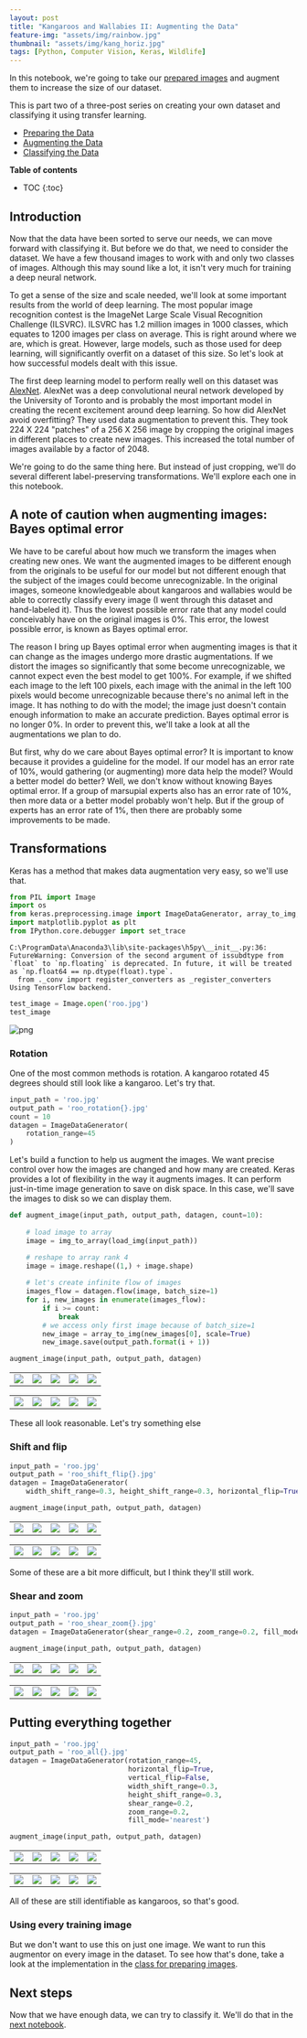 ```yaml
---
layout: post
title: "Kangaroos and Wallabies II: Augmenting the Data"
feature-img: "assets/img/rainbow.jpg"
thumbnail: "assets/img/kang_horiz.jpg"
tags: [Python, Computer Vision, Keras, Wildlife]
---
```


In this notebook, we're going to take our [prepared images](https://jss367.github.io/Class-for-Preparing-Images.html) and augment them to increase the size of our dataset.

This is part two of a three-post series on creating your own dataset and classifying it using transfer learning.
* [Preparing the Data](https://jss367.github.io/Kangaroos-and-Wallabies-I.html)
* [Augmenting the Data](https://jss367.github.io/Kangaroos-and-Wallabies-II.html)
* [Classifying the Data](https://jss367.github.io/Kangaroos-and-Wallabies-III.html)

<b>Table of contents</b>
* TOC
{:toc}

## Introduction

Now that the data have been sorted to serve our needs, we can move forward with classifying it. But before we do that, we need to consider the dataset. We have a few thousand images to work with and only two classes of images. Although this may sound like a lot, it isn't very much for training a deep neural network. 

To get a sense of the size and scale needed, we'll look at some important results from the world of deep learning. The most popular image recognition contest is the ImageNet Large Scale Visual Recognition Challenge (ILSVRC). ILSVRC has 1.2 million images in 1000 classes, which equates to 1200 images per class on average. This is right around where we are, which is great. However, large models, such as those used for deep learning, will significantly overfit on a dataset of this size. So let's look at how successful models dealt with this issue.

The first deep learning model to perform really well on this dataset was [AlexNet](http://papers.nips.cc/paper/4824-imagenet-classification-with-deep-convolutional-neural-networks.pdf). AlexNet was a deep convolutional neural network developed by the University of Toronto and is probably the most important model in creating the recent excitement around deep learning. So how did AlexNet avoid overfitting? They used data augmentation to prevent this. They took 224 X 224 "patches" of a 256 X 256 image by cropping the original images in different places to create new images. This increased the total number of images available by a factor of 2048.

We're going to do the same thing here. But instead of just cropping, we'll do several different label-preserving transformations. We'll explore each one in this notebook.

## A note of caution when augmenting images: Bayes optimal error

We have to be careful about how much we transform the images when creating new ones. We want the augmented images to be different enough from the originals to be useful for our model but not different enough that the subject of the images could become unrecognizable. In the original images, someone knowledgeable about kangaroos and wallabies would be able to correctly classify every image (I went through this dataset and hand-labeled it). Thus the lowest possible error rate that any model could conceivably have on the original images is 0%. This error, the lowest possible error, is known as Bayes optimal error.

The reason I bring up Bayes optimal error when augmenting images is that it can change as the images undergo more drastic augmentations. If we distort the images so significantly that some become unrecognizable, we cannot expect even the best model to get 100%. For example, if we shifted each image to the left 100 pixels, each image with the animal in the left 100 pixels would become unrecognizable because there's no animal left in the image. It has nothing to do with the model; the image just doesn't contain enough information to make an accurate prediction. Bayes optimal error is no longer 0%. In order to prevent this, we'll take a look at all the augmentations we plan to do.

But first, why do we care about Bayes optimal error? It is important to know because it provides a guideline for the model. If our model has an error rate of 10%, would gathering (or augmenting) more data help the model? Would a better model do better? Well, we don't know without knowing Bayes optimal error. If a group of marsupial experts also has an error rate of 10%, then more data or a better model probably won't help. But if the group of experts has an error rate of 1%, then there are probably some improvements to be made.

## Transformations

Keras has a method that makes data augmentation very easy, so we'll use that.


```python
from PIL import Image
import os
from keras.preprocessing.image import ImageDataGenerator, array_to_img, img_to_array, load_img
import matplotlib.pyplot as plt
from IPython.core.debugger import set_trace
```

    C:\ProgramData\Anaconda3\lib\site-packages\h5py\__init__.py:36: FutureWarning: Conversion of the second argument of issubdtype from `float` to `np.floating` is deprecated. In future, it will be treated as `np.float64 == np.dtype(float).type`.
      from ._conv import register_converters as _register_converters
    Using TensorFlow backend.
    


```python
test_image = Image.open('roo.jpg')
test_image
```




![png]({{site.baseurl}}/assets/img/2018-07-09-Augmenting-with-Keras_files/2018-07-09-Augmenting-with-Keras_11_0.png)



### Rotation

One of the most common methods is rotation. A kangaroo rotated 45 degrees should still look like a kangaroo. Let's try that.


```python
input_path = 'roo.jpg'
output_path = 'roo_rotation{}.jpg'
count = 10
datagen = ImageDataGenerator(
    rotation_range=45
)
```

Let's build a function to help us augment the images. We want precise control over how the images are changed and how many are created. Keras provides a lot of flexibility in the way it augments images. It can perform just-in-time image generation to save on disk space. In this case, we'll save the images to disk so we can display them.


```python
def augment_image(input_path, output_path, datagen, count=10):
    
    # load image to array
    image = img_to_array(load_img(input_path))

    # reshape to array rank 4
    image = image.reshape((1,) + image.shape)
    
    # let's create infinite flow of images
    images_flow = datagen.flow(image, batch_size=1)
    for i, new_images in enumerate(images_flow):
        if i >= count:
            break
        # we access only first image because of batch_size=1
        new_image = array_to_img(new_images[0], scale=True)
        new_image.save(output_path.format(i + 1))
```


```python
augment_image(input_path, output_path, datagen)
```

<table width="100%">
<tr> 
<td><img src="{{site.baseurl}}/assets/img/kangwall/roo_rotation1.jpg"></td>
<td><img src="{{site.baseurl}}/assets/img/kangwall/roo_rotation2.jpg"></td>
<td><img src="{{site.baseurl}}/assets/img/kangwall/roo_rotation3.jpg"></td>
<td><img src="{{site.baseurl}}/assets/img/kangwall/roo_rotation4.jpg"></td>
<td><img src="{{site.baseurl}}/assets/img/kangwall/roo_rotation5.jpg"></td>
</tr>
</table>

<table width="100%">
<tr> 
<td><img src="{{site.baseurl}}/assets/img/kangwall/roo_rotation6.jpg"></td>
<td><img src="{{site.baseurl}}/assets/img/kangwall/roo_rotation7.jpg"></td>
<td><img src="{{site.baseurl}}/assets/img/kangwall/roo_rotation8.jpg"></td>
<td><img src="{{site.baseurl}}/assets/img/kangwall/roo_rotation9.jpg"></td>
<td><img src="{{site.baseurl}}/assets/img/kangwall/roo_rotation10.jpg"></td>
</tr>
</table>

These all look reasonable. Let's try something else

### Shift and flip


```python
input_path = 'roo.jpg'
output_path = 'roo_shift_flip{}.jpg'
datagen = ImageDataGenerator(
    width_shift_range=0.3, height_shift_range=0.3, horizontal_flip=True, vertical_flip=False)
```


```python
augment_image(input_path, output_path, datagen)
```

<table width="100%">
<tr> 
<td><img src="{{site.baseurl}}/assets/img/kangwall/roo_shift_flip1.jpg"></td>
<td><img src="{{site.baseurl}}/assets/img/kangwall/roo_shift_flip2.jpg"></td>
<td><img src="{{site.baseurl}}/assets/img/kangwall/roo_shift_flip3.jpg"></td>
<td><img src="{{site.baseurl}}/assets/img/kangwall/roo_shift_flip4.jpg"></td>
<td><img src="{{site.baseurl}}/assets/img/kangwall/roo_shift_flip5.jpg"></td>
</tr>
</table>

<table width="100%">
<tr> 
<td><img src="{{site.baseurl}}/assets/img/kangwall/roo_shift_flip6.jpg"></td>
<td><img src="{{site.baseurl}}/assets/img/kangwall/roo_shift_flip7.jpg"></td>
<td><img src="{{site.baseurl}}/assets/img/kangwall/roo_shift_flip8.jpg"></td>
<td><img src="{{site.baseurl}}/assets/img/kangwall/roo_shift_flip9.jpg"></td>
<td><img src="{{site.baseurl}}/assets/img/kangwall/roo_shift_flip10.jpg"></td>
</tr>
</table>

Some of these are a bit more difficult, but I think they'll still work.

### Shear and zoom


```python
input_path = 'roo.jpg'
output_path = 'roo_shear_zoom{}.jpg'
datagen = ImageDataGenerator(shear_range=0.2, zoom_range=0.2, fill_mode='nearest')
```


```python
augment_image(input_path, output_path, datagen)
```

<table width="100%">
<tr> 
<td><img src="{{site.baseurl}}/assets/img/kangwall/roo_shear_zoom1.jpg"></td>
<td><img src="{{site.baseurl}}/assets/img/kangwall/roo_shear_zoom2.jpg"></td>
<td><img src="{{site.baseurl}}/assets/img/kangwall/roo_shear_zoom3.jpg"></td>
<td><img src="{{site.baseurl}}/assets/img/kangwall/roo_shear_zoom4.jpg"></td>
<td><img src="{{site.baseurl}}/assets/img/kangwall/roo_shear_zoom5.jpg"></td>
</tr>
</table>

<table width="100%">
<tr> 
<td><img src="{{site.baseurl}}/assets/img/kangwall/roo_shear_zoom6.jpg"></td>
<td><img src="{{site.baseurl}}/assets/img/kangwall/roo_shear_zoom7.jpg"></td>
<td><img src="{{site.baseurl}}/assets/img/kangwall/roo_shear_zoom8.jpg"></td>
<td><img src="{{site.baseurl}}/assets/img/kangwall/roo_shear_zoom9.jpg"></td>
<td><img src="{{site.baseurl}}/assets/img/kangwall/roo_shear_zoom10.jpg"></td>
</tr>
</table>

## Putting everything together


```python
input_path = 'roo.jpg'
output_path = 'roo_all{}.jpg'
datagen = ImageDataGenerator(rotation_range=45,
                             horizontal_flip=True,
                             vertical_flip=False,
                             width_shift_range=0.3,
                             height_shift_range=0.3,
                             shear_range=0.2,
                             zoom_range=0.2,
                             fill_mode='nearest')
```


```python
augment_image(input_path, output_path, datagen)
```

<table width="100%">
<tr> 
<td><img src="{{site.baseurl}}/assets/img/kangwall/roo_all1.jpg"></td>
<td><img src="{{site.baseurl}}/assets/img/kangwall/roo_all2.jpg"></td>
<td><img src="{{site.baseurl}}/assets/img/kangwall/roo_all3.jpg"></td>
<td><img src="{{site.baseurl}}/assets/img/kangwall/roo_all4.jpg"></td>
<td><img src="{{site.baseurl}}/assets/img/kangwall/roo_all5.jpg"></td>
</tr>
</table>

<table width="100%">
<tr> 
<td><img src="{{site.baseurl}}/assets/img/kangwall/roo_all6.jpg"></td>
<td><img src="{{site.baseurl}}/assets/img/kangwall/roo_all7.jpg"></td>
<td><img src="{{site.baseurl}}/assets/img/kangwall/roo_all8.jpg"></td>
<td><img src="{{site.baseurl}}/assets/img/kangwall/roo_all9.jpg"></td>
<td><img src="{{site.baseurl}}/assets/img/kangwall/roo_all10.jpg"></td>
</tr>
</table>

All of these are still identifiable as kangaroos, so that's good.

### Using every training image

But we don't want to use this on just one image. We want to run this augmentor on every image in the dataset. To see how that's done, take a look at the implementation in the [class for preparing images](https://jss367.github.io/Class-for-Preparing-Images.html).

## Next steps

Now that we have enough data, we can try to classify it. We'll do that in the [next notebook](https://jss367.github.io/Kangaroos-and-Wallabies-III.html).
